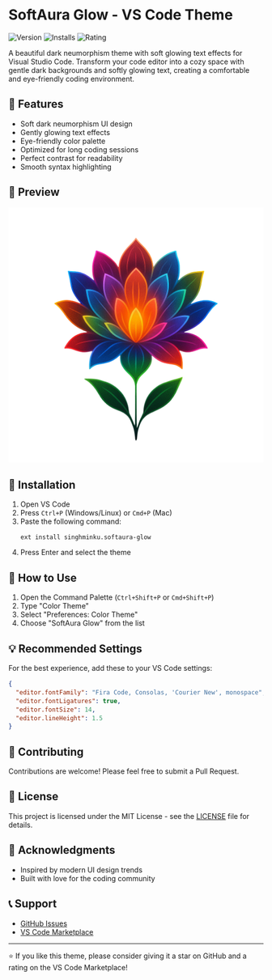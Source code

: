 # SoftAura Glow - VS Code Theme

![Version](https://img.shields.io/visual-studio-marketplace/v/singhminku.softaura-glow)
![Installs](https://img.shields.io/visual-studio-marketplace/i/singhminku.softaura-glow)
![Rating](https://img.shields.io/visual-studio-marketplace/r/singhminku.softaura-glow)

A beautiful dark neumorphism theme with soft glowing text effects for Visual Studio Code. Transform your code editor into a cozy space with gentle dark backgrounds and softly glowing text, creating a comfortable and eye-friendly coding environment.

## 🌟 Features

- Soft dark neumorphism UI design
- Gently glowing text effects
- Eye-friendly color palette
- Optimized for long coding sessions
- Perfect contrast for readability
- Smooth syntax highlighting

## 🎨 Preview

![Theme Preview](images/preview.png)

## 🚀 Installation

1. Open VS Code
2. Press `Ctrl+P` (Windows/Linux) or `Cmd+P` (Mac)
3. Paste the following command:
   ```
   ext install singhminku.softaura-glow
   ```
4. Press Enter and select the theme

## 🎯 How to Use

1. Open the Command Palette (`Ctrl+Shift+P` or `Cmd+Shift+P`)
2. Type "Color Theme"
3. Select "Preferences: Color Theme"
4. Choose "SoftAura Glow" from the list

## 💡 Recommended Settings

For the best experience, add these to your VS Code settings:

```json
{
  "editor.fontFamily": "Fira Code, Consolas, 'Courier New', monospace",
  "editor.fontLigatures": true,
  "editor.fontSize": 14,
  "editor.lineHeight": 1.5
}
```

## 🤝 Contributing

Contributions are welcome! Please feel free to submit a Pull Request.

## 📝 License

This project is licensed under the MIT License - see the [LICENSE](LICENSE) file for details.

## 🙏 Acknowledgments

- Inspired by modern UI design trends
- Built with love for the coding community

## 📞 Support

- [GitHub Issues](https://github.com/minku121/softaura-glow/issues)
- [VS Code Marketplace](https://marketplace.visualstudio.com/items?itemName=singhminku.softaura-glow)

---

⭐ If you like this theme, please consider giving it a star on GitHub and a rating on the VS Code Marketplace!
